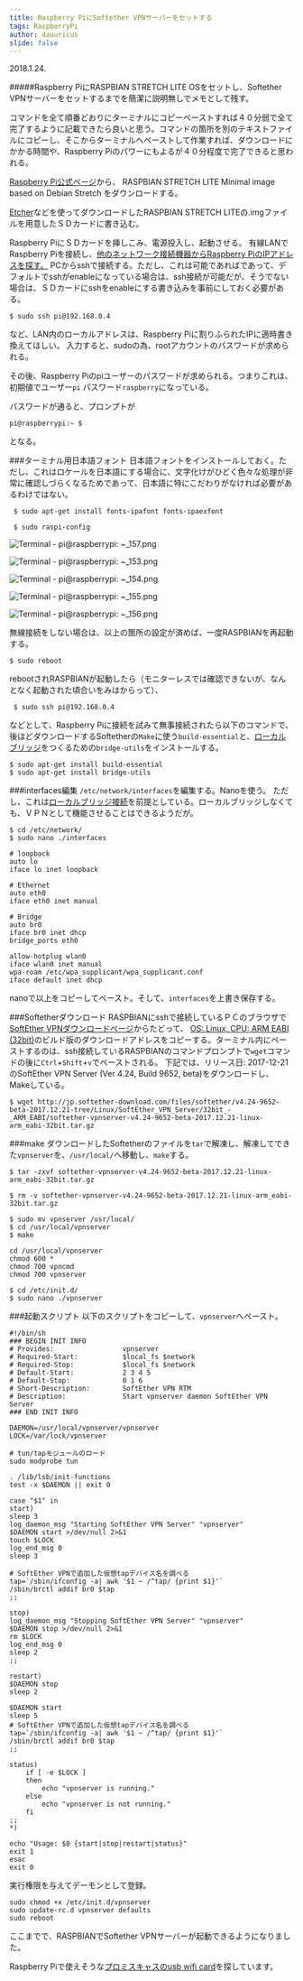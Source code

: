 ```yaml
---
title: Raspberry PiにSoftether VPNサーバーをセットする
tags: RaspberryPi
author: dauuricus
slide: false
---
```


2018.1.24.

#####Raspberry PiにRASPBIAN STRETCH LITE OSをセットし、Softether VPNサーバーをセットするまでを簡潔に説明無しでメモとして残す。

コマンドを全て順番どおりにターミナルにコピーペーストすれば４０分弱で全て完了するように記載できたら良いと思う。コマンドの箇所を別のテキストファイルにコピーし、そこからターミナルへペーストして作業すれば、ダウンロードにかかる時間や、Raspberry Piのパワーにもよるが４０分程度で完了できると思われる。

[Raspberry Pi公式ページ](https://www.raspberrypi.org/downloads/raspbian/)から、
RASPBIAN STRETCH LITE
Minimal image based on Debian Stretch
をダウンロードする。

[Etcher](https://www.raspberrypi.org/documentation/installation/installing-images/README.md)などを使ってダウンロードしたRASPBIAN STRETCH LITEの.imgファイルを用意したＳＤカードに書き込む。

Raspberry PiにＳＤカードを挿しこみ、電源投入し、起動させる。
有線LANでRaspberry Piを接続し、[他のネットワーク接続機器からRaspberry PiのIPアドレスを探す。](https://qiita.com/dauuricus/items/8453e70b54ab64f22f2d#fing)
PCからsshで接続する。ただし、これは可能であればであって、デフォルトでsshがenableになっている場合は、ssh接続が可能だが、そうでない場合は、ＳＤカードにsshをenableにする書き込みを事前にしておく必要がある。

```ruby:PCターミナル
$ sudo ssh pi@192.168.0.4
```

など、LAN内のローカルアドレスは、Raspberry Piに割りふられたIPに適時書き換えてほしい。
入力すると、sudoの為、rootアカウントのパスワードが求められる。

その後、Raspberry Piのpiユーザーのパスワードが求められる。つまりこれは、初期値でユーザー`pi` パスワード`raspberry`になっている。

パスワードが通ると、プロンプトが

```ruby:PCターミナル
pi@raspberrypi:~ $
```
となる。

###ターミナル用日本語フォント
日本語フォントをインストールしておく。ただし、これはロケールを日本語にする場合に、文字化けがひどく色々な処理が非常に確認しづらくなるためであって、日本語に特にこだわりがなければ必要があるわけではない。

```ruby:pi@raspberrypi:~
 $ sudo apt-get install fonts-ipafont fonts-ipaexfont 
```

```ruby:pi@raspberrypi:~
 $ sudo raspi-config 
```

![Terminal - pi@raspberrypi: ~_157.png](https://qiita-image-store.s3.amazonaws.com/0/225786/2d0b6a8d-85e9-3c7c-e0a8-3f1446f042ac.png)


![Terminal - pi@raspberrypi: ~_153.png](https://qiita-image-store.s3.amazonaws.com/0/225786/b7d1c150-f43e-4ad5-68e6-8875f3c16dcd.png)

![Terminal - pi@raspberrypi: ~_154.png](https://qiita-image-store.s3.amazonaws.com/0/225786/b901ee30-8a5d-7580-6409-44c86703b997.png)

![Terminal - pi@raspberrypi: ~_155.png](https://qiita-image-store.s3.amazonaws.com/0/225786/a5e0c7e0-aeb9-246d-c325-0851a8c3b65b.png)

![Terminal - pi@raspberrypi: ~_156.png](https://qiita-image-store.s3.amazonaws.com/0/225786/e5a8ce03-c275-b4d0-806e-b3edea8324d8.png)

無線接続をしない場合は、以上の箇所の設定が済めば、一度RASPBIANを再起動する。

```ruby:pi@raspberrypi:~
$ sudo reboot
```

rebootされRASPBIANが起動したら（モニターレスでは確認できないが、なんとなく起動された頃合いをみはからって）、

```ruby:PCターミナル
 $ sudo ssh pi@192.168.0.4
```

などとして、Raspberry Piに接続を試みて無事接続されたら以下のコマンドで、後ほどダウンロードするSoftetherの`Make`に使う`build-essential`と、[ローカルブリッジ](https://ja.softether.org/4-docs/1-manual/3/3.6#3.6.9_tap_.E3.83.87.E3.83.90.E3.82.A4.E3.82.B9.E3.81.AE.E4.BD.BF.E7.94.A8)をつくるための`bridge-utils`をインストールする。

```ruby:pi@raspberrypi:~
$ sudo apt-get install build-essential
$ sudo apt-get install bridge-utils
```

###interfaces編集
`/etc/network/interfaces`を編集する。Nanoを使う。
ただし、これは[ローカルブリッジ接続](https://ja.softether.org/4-docs/1-manual/3/3.6#3.6.9_tap_.E3.83.87.E3.83.90.E3.82.A4.E3.82.B9.E3.81.AE.E4.BD.BF.E7.94.A8)を前提としている。ローカルブリッジしなくても、ＶＰＮとして機能させることはできるようだが。

```ruby:pi@raspberrypi:~
$ cd /etc/network/
$ sudo nano ./interfaces
```

```ruby:/etc/network/interfaces
# loopback
auto lo
iface lo inet loopback

# Ethernet
auto eth0
iface eth0 inet manual

# Bridge
auto br0
iface br0 inet dhcp
bridge_ports eth0

allow-hotplug wlan0
iface wlan0 inet manual
wpa-roam /etc/wpa_supplicant/wpa_supplicant.conf
iface default inet dhcp
```
nanoで以上をコピーしてペースト。そして、`interfaces`を上書き保存する。

###Softetherダウンロード
RASPBIANにsshで接続しているＰＣのブラウザで[SoftEther VPNダウンロードページ](http://ja.softether.org/5-download)からたどって、
[OS: Linux, CPU: ARM EABI (32bit)](http://www.softether-download.com/ja.aspx?product=softether)のビルド版のダウンロードアドレスをコピーする。ターミナル内にペーストするのは、ssh接続しているRASPBIANのコマンドプロンプトで`wget`コマンドの後に`Ctrl`+`Shift`+`v`でペーストされる。
下記では、リリース日: 2017-12-21のSoftEther VPN Server (Ver 4.24, Build 9652, beta)をダウンロードし、Makeしている。

```ruby:pi@xxx.xxx.xxx.xxx
$ wget http://jp.softether-download.com/files/softether/v4.24-9652-beta-2017.12.21-tree/Linux/SoftEther_VPN_Server/32bit_-_ARM_EABI/softether-vpnserver-v4.24-9652-beta-2017.12.21-linux-arm_eabi-32bit.tar.gz
```

###make
ダウンロードしたSoftetherのファイルを`tar`で解凍し、解凍してできた`vpnserver`を、`/usr/local/`へ移動し、`make`する。

```ruby:pi@raspberrypi
$ tar -zxvf softether-vpnserver-v4.24-9652-beta-2017.12.21-linux-arm_eabi-32bit.tar.gz

$ rm -v softether-vpnserver-v4.24-9652-beta-2017.12.21-linux-arm_eabi-32bit.tar.gz

$ sudo mv vpnserver /usr/local/
$ cd /usr/local/vpnserver
$ make
```

```ruby:pi@raspberrypi
cd /usr/local/vpnserver
chmod 600 *
chmod 700 vpncmd
chmod 700 vpnserver
```
```ruby:pi@raspberrypi
$ cd /etc/init.d/
$ sudo nano ./vpnserver
```
###起動スクリプト
以下のスクリプトをコピーして、`vpnserver`へペースト。

```
#!/bin/sh
### BEGIN INIT INFO
# Provides:                 vpnserver
# Required-Start:           $local_fs $network
# Required-Stop:            $local_fs $network
# Default-Start:            2 3 4 5
# Default-Stop:             0 1 6
# Short-Description:        SoftEther VPN RTM
# Description:              Start vpnserver daemon SoftEther VPN Server
### END INIT INFO

DAEMON=/usr/local/vpnserver/vpnserver
LOCK=/var/lock/vpnserver

# tun/tapモジュールのロード
sudo modprobe tun

. /lib/lsb/init-functions
test -x $DAEMON || exit 0

case "$1" in
start)
sleep 3
log_daemon_msg "Starting SoftEther VPN Server" "vpnserver"
$DAEMON start >/dev/null 2>&1
touch $LOCK
log_end_msg 0
sleep 3

# SoftEther VPNで追加した仮想tapデバイス名を調べる
tap=`/sbin/ifconfig -a| awk '$1 ~ /^tap/ {print $1}'`
/sbin/brctl addif br0 $tap
;;

stop)
log_daemon_msg "Stopping SoftEther VPN Server" "vpnserver"
$DAEMON stop >/dev/null 2>&1
rm $LOCK
log_end_msg 0
sleep 2
;;

restart)
$DAEMON stop
sleep 2

$DAEMON start
sleep 5
# SoftEther VPNで追加した仮想tapデバイス名を調べる
tap=`/sbin/ifconfig -a| awk '$1 ~ /^tap/ {print $1}'`
/sbin/brctl addif br0 $tap
;;

status)
    if [ -e $LOCK ]
    then
        echo "vpnserver is running."
    else
        echo "vpnserver is not running."
    fi
;;
*)

echo "Usage: $0 {start|stop|restart|status}"
exit 1
esac
exit 0
```
実行権限を与えてデーモンとして登録。

```ruby:pi@raspberrypi
sudo chmod +x /etc/init.d/vpnserver
sudo update-rc.d vpnserver defaults
sudo reboot
```
ここまでで、RASPBIANでSoftether VPNサーバーが起動できるようになりました。

Raspberry Piで使えそうな[プロミスキャスのusb wifi card](https://ja.softether.org/4-docs/3-kb/VPNFAQ003)を探しています。
